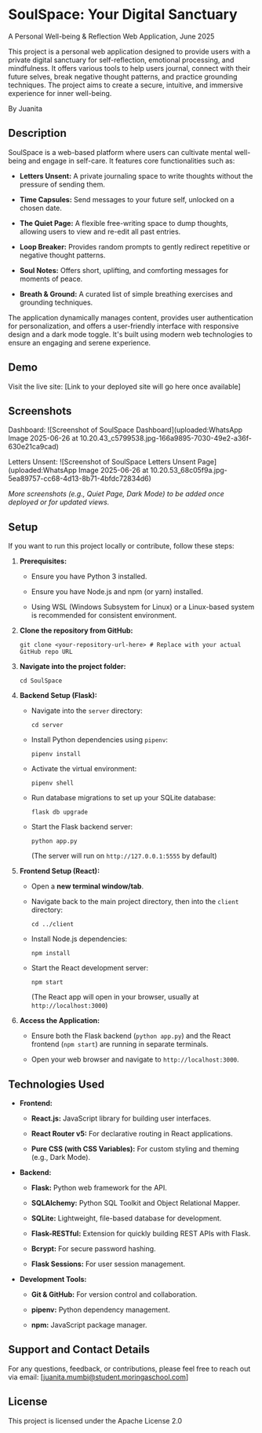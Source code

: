 
# SoulSpace: Your Digital Sanctuary

A Personal Well-being & Reflection Web Application, June 2025

This project is a personal web application designed to provide users with a private digital sanctuary for self-reflection, emotional processing, and mindfulness. It offers various tools to help users journal, connect with their future selves, break negative thought patterns, and practice grounding techniques. The project aims to create a secure, intuitive, and immersive experience for inner well-being.

By Juanita

## Description

SoulSpace is a web-based platform where users can cultivate mental well-being and engage in self-care. It features core functionalities such as:

* **Letters Unsent:** A private journaling space to write thoughts without the pressure of sending them.

* **Time Capsules:** Send messages to your future self, unlocked on a chosen date.

* **The Quiet Page:** A flexible free-writing space to dump thoughts, allowing users to view and re-edit all past entries.

* **Loop Breaker:** Provides random prompts to gently redirect repetitive or negative thought patterns.

* **Soul Notes:** Offers short, uplifting, and comforting messages for moments of peace.

* **Breath & Ground:** A curated list of simple breathing exercises and grounding techniques.

The application dynamically manages content, provides user authentication for personalization, and offers a user-friendly interface with responsive design and a dark mode toggle. It's built using modern web technologies to ensure an engaging and serene experience.

## Demo

Visit the live site: [Link to your deployed site will go here once available]

## Screenshots

Dashboard:
![Screenshot of SoulSpace Dashboard](uploaded:WhatsApp Image 2025-06-26 at 10.20.43_c5799538.jpg-166a9895-7030-49e2-a36f-630e21ca9cad)

Letters Unsent:
![Screenshot of SoulSpace Letters Unsent Page](uploaded:WhatsApp Image 2025-06-26 at 10.20.53_68c05f9a.jpg-5ea89757-cc68-4d13-8b71-4bfdc72834d6)

*More screenshots (e.g., Quiet Page, Dark Mode) to be added once deployed or for updated views.*

## Setup

If you want to run this project locally or contribute, follow these steps:

1. **Prerequisites:**

   * Ensure you have Python 3 installed.

   * Ensure you have Node.js and npm (or yarn) installed.

   * Using WSL (Windows Subsystem for Linux) or a Linux-based system is recommended for consistent environment.

2. **Clone the repository from GitHub:**

   ```
   git clone <your-repository-url-here> # Replace with your actual GitHub repo URL
   ```

3. **Navigate into the project folder:**

   ```
   cd SoulSpace
   ```

4. **Backend Setup (Flask):**

   * Navigate into the `server` directory:

     ```
     cd server
     ```

   * Install Python dependencies using `pipenv`:

     ```
     pipenv install
     ```

   * Activate the virtual environment:

     ```
     pipenv shell
     ```

   * Run database migrations to set up your SQLite database:

     ```
     flask db upgrade
     ```

   * Start the Flask backend server:

     ```
     python app.py
     ```

     (The server will run on `http://127.0.0.1:5555` by default)

5. **Frontend Setup (React):**

   * Open a **new terminal window/tab**.

   * Navigate back to the main project directory, then into the `client` directory:

     ```
     cd ../client
     ```

   * Install Node.js dependencies:

     ```
     npm install
     ```

   * Start the React development server:

     ```
     npm start
     ```

     (The React app will open in your browser, usually at `http://localhost:3000`)

6. **Access the Application:**

   * Ensure both the Flask backend (`python app.py`) and the React frontend (`npm start`) are running in separate terminals.

   * Open your web browser and navigate to `http://localhost:3000`.

## Technologies Used

* **Frontend:**

  * **React.js:** JavaScript library for building user interfaces.

  * **React Router v5:** For declarative routing in React applications.

  * **Pure CSS (with CSS Variables):** For custom styling and theming (e.g., Dark Mode).

* **Backend:**

  * **Flask:** Python web framework for the API.

  * **SQLAlchemy:** Python SQL Toolkit and Object Relational Mapper.

  * **SQLite:** Lightweight, file-based database for development.

  * **Flask-RESTful:** Extension for quickly building REST APIs with Flask.

  * **Bcrypt:** For secure password hashing.

  * **Flask Sessions:** For user session management.

* **Development Tools:**

  * **Git & GitHub:** For version control and collaboration.

  * **pipenv:** Python dependency management.

  * **npm:** JavaScript package manager.

## Support and Contact Details

For any questions, feedback, or contributions, please feel free to reach out via email:
[juanita.mumbi@student.moringaschool.com]

## License

This project is licensed under the Apache License 2.0

